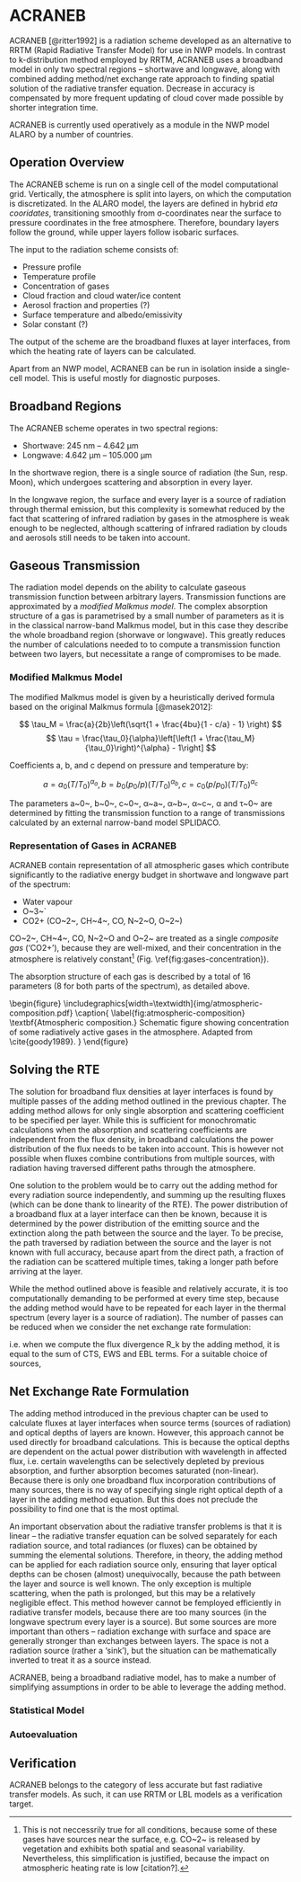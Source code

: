 ACRANEB
=======

ACRANEB [@ritter1992] is a radiation scheme developed as an alternative to RRTM
(Rapid Radiative Transfer Model) for use in NWP models. In contrast to
k-distribution method employed by RRTM, ACRANEB uses a broadband model
in only two spectral regions – shortwave and longwave, along with combined
adding method/net exchange rate approach to finding spatial solution of
the radiative transfer equation. Decrease in accuracy is compensated by
more frequent updating of cloud cover made possible by shorter integration time.

ACRANEB is currently used operatively as a module in the NWP model ALARO
by a number of countries.

Operation Overview
------------------

The ACRANEB scheme is run on a single cell of the model computational grid.
Vertically, the atmosphere is split into layers, on which the computation
is discretizated. In the ALARO model, the layers are defined in hybrid
_eta cooridates_, transitioning smoothly from σ-coordinates near the surface
to pressure coordinates in the free atmosphere. Therefore, boundary layers
follow the ground, while upper layers follow isobaric surfaces.

The input to the radiation scheme consists of:

* Pressure profile
* Temperature profile
* Concentration of gases
* Cloud fraction and cloud water/ice content
* Aerosol fraction and properties (?)
* Surface temperature and albedo/emissivity
* Solar constant (?)

The output of the scheme are the broadband fluxes at layer interfaces,
from which the heating rate of layers can be calculated.

Apart from an NWP model, ACRANEB can be run in isolation inside a
single-cell model. This is useful mostly for diagnostic purposes.

Broadband Regions
-----------------

The ACRANEB scheme operates in two spectral regions:

* Shortwave: 245 nm – 4.642 μm
* Longwave: 4.642 μm – 105.000 μm

In the shortwave region, there is a single source of radiation
(the Sun, resp. Moon), which undergoes scattering and absorption in every layer.

In the longwave region, the surface and every layer is a source of radiation
through thermal emission, but this complexity is somewhat reduced by the fact
that scattering of infrared radiation by gases in the atmosphere is weak enough
to be neglected, although scattering of infrared radiation by clouds and
aerosols still needs to be taken into account.

Gaseous Transmission
--------------------

The radiation model depends on the ability to calculate gaseous transmission
function between arbitrary layers. Transmission functions are approximated by a
_modified Malkmus model_.
The complex absorption structure of a gas is parametrised by a small number
of parameters as it is in the classical narrow-band Malkmus model,
but in this case they describe the whole broadband region
(shorwave or longwave). This greatly reduces the number of calculations
needed to to compute a transmission function between two layers, but
necessitate a range of compromises to be made.

### Modified Malkmus Model

The modified Malkmus model is given by a heuristically derived formula
based on the original Malkmus formula [@masek2012]:

$$
\tau_M = \frac{a}{2b}\left(\sqrt{1 + \frac{4bu}{1 - c/a} - 1} \right)
$$
$$
\tau = \frac{\tau_0}{\alpha}\left[\left(1 + \frac{\tau_M}{\tau_0}\right)^{\alpha} - 1\right]
$$

Coefficients a, b, and c depend on pressure and temperature by:

$$
a = a_0 (T/T_0)^{\alpha_a},
b = b_0 (p_0/p) (T/T_0)^{\alpha_b},
c = c_0 (p/p_0) (T/T_0)^{\alpha_c}
$$

The parameters a~0~, b~0~, c~0~, α~a~, α~b~, α~c~, α and τ~0~
are determined by fitting the transmission
function to a range of transmissions calculated by an external narrow-band
model SPLIDACO.

### Representation of Gases in ACRANEB

ACRANEB contain representation of all atmospheric gases which contribute
significantly to the radiative energy budget in shortwave and longwave part
of the spectrum:

* Water vapour
* O~3~`
* CO2+ (CO~2~, CH~4~, CO, N~2~O, O~2~)

CO~2~, CH~4~, CO, N~2~O and O~2~ are treated as a single _composite gas_
(‘CO2+’), because they are well-mixed, and their concentration in the atmosphere
is relatively constant[^gases-concentration]
(Fig. \ref{fig:gases-concentration}).

The absorption structure of each gas is described by a total of 16 parameters
(8 for both parts of the spectrum), as detailed above.

\begin{figure}
\includegraphics[width=\textwidth]{img/atmospheric-composition.pdf}
\caption{
\label{fig:atmospheric-composition}
\textbf{Atmospheric composition.}
Schematic figure showing concentration of some radiatively active gases in the
atmosphere. Adapted from \cite{goody1989}.
}
\end{figure}

[^gases-concentration]: This is not neccessrily true for all conditions,
because some of these gases have sources near the surface, e.g. CO~2~
is released by vegetation and exhibits both spatial and seasonal variability.
Nevertheless, this simplification is justified, because the impact on
atmospheric heating rate is low [citation?].

Solving the RTE
---------------

The solution for broadband flux densities at layer interfaces is found by
multiple passes of the adding method outlined in the previous chapter.
The adding method allows for only single absorption and scattering coefficient
to be specified per layer.
While this is sufficient for monochromatic calculations when the absorption
and scattering coefficients are independent from the flux density,
in broadband calculations the power distribution of the flux needs to be
taken into account. This is however not possible when fluxes combine
contributions from multiple sources, with radiation having traversed
different paths through the atmosphere.

One solution to the problem would be to carry out the adding method for every
radiation source independently, and summing up the resulting fluxes
(which can be done thank to linearity of the RTE). The power distribution
of a broadband flux at a layer interface can then be known, because it is
determined by
the power distribution of the emitting source and the extinction along the path
between the source and the layer. To be precise, the path traversed by radiation
between the source and the layer is not known with full accuracy, because
apart from the direct path, a fraction of the radiation can be scattered
multiple times, taking a longer path before arriving at the layer.

While the method outlined above is feasible and relatively accurate, it is too
computationally demanding to be performed at every time step, because the
adding method would have to be repeated for each layer in the thermal spectrum
(every layer is a source of radiation). The number of passes can be reduced
when we consider the net exchange rate formulation:

i.e. when we compute the flux divergence R_k by the adding method, it is
equal to the sum of CTS, EWS and EBL terms. For a suitable choice of sources,





Net Exchange Rate Formulation
-----------------------------

The adding method introduced in the previous chapter can be used to calculate
fluxes at layer interfaces when source terms (sources of radiation) and
optical depths of layers are known. However, this approach cannot be used
directly for broadband calculations. This is because the optical depths
are dependent on the actual power distribution with wavelength in affected flux,
i.e. certain wavelengths can be selectively depleted by previous absorption,
and further absorption becomes saturated (non-linear). Because there is only
one broadband flux incorporation contributions of many sources, there is no
way of specifying single right optical depth of a layer in the adding method
equation. But this does not preclude the possibility to find one that is the
most optimal.

An important observation about the radiative transfer problems is that it
is linear – the radiative transfer equation can be solved separately for
each radiation source, and total radiances (or fluxes) can be obtained by
summing the elemental solutions. Therefore, in theory, the adding method
can be applied for each radiation source only, ensuring that layer
optical depths can be chosen (almost) unequivocally, because the path between
the layer and source is well known. The only exception is multiple scattering,
when the path is prolonged, but this may be a relatively negligible effect.
This method however cannot be femployed efficiently in radiative transfer models,
because there are too many sources (in the longwave spectrum every layer is
a source). But some sources are more important than others – radiation
exchange with surface and space are generally stronger than exchanges between
layers. The space is not a radiation source (rather a ‘sink’), but the situation
can be mathematically inverted to treat it as a source instead.

ACRANEB, being a broadband radiative model, has to make a number of simplifying
assumptions in order to be able to leverage the adding method.


### Statistical Model

### Autoevaluation

Verification
------------

ACRANEB belongs to the category of less accurate but fast radiative transfer
models. As such, it can use RRTM or LBL models as a verification target.
